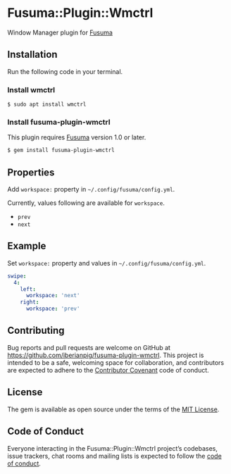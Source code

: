 # Fusuma::Plugin::Wmctrl

Window Manager plugin for [Fusuma](https://github.com/iberianpig/fusuma)

## Installation

Run the following code in your terminal.

### Install wmctrl

```
$ sudo apt install wmctrl
```
### Install fusuma-plugin-wmctrl

This plugin requires [Fusuma](https://github.com/iberianpig/fusuma#update) version 1.0 or later.

```sh
$ gem install fusuma-plugin-wmctrl
```

## Properties

Add `workspace:` property in `~/.config/fusuma/config.yml`.

Currently, values following are available for `workspace`.
  * `prev`
  * `next`


## Example

Set `workspace:` property and values in `~/.config/fusuma/config.yml`.

```yaml
swipe:
  4:
    left: 
      workspace: 'next'
    right: 
      workspace: 'prev'
```


## Contributing

Bug reports and pull requests are welcome on GitHub at https://github.com/iberianpig/fusuma-plugin-wmctrl. This project is intended to be a safe, welcoming space for collaboration, and contributors are expected to adhere to the [Contributor Covenant](http://contributor-covenant.org) code of conduct.

## License

The gem is available as open source under the terms of the [MIT License](https://opensource.org/licenses/MIT).

## Code of Conduct

Everyone interacting in the Fusuma::Plugin::Wmctrl project’s codebases, issue trackers, chat rooms and mailing lists is expected to follow the [code of conduct](https://github.com/iberianpig/fusuma-plugin-wmctrl/blob/master/CODE_OF_CONDUCT.md).
